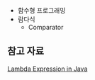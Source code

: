 - 함수형 프로그래밍
- 람다식
	- Comparator
## 참고 자료
[Lambda Expression in Java](https://medium.com/@junfeng0828/lambda-expression-in-java-1b3245d0fb8b)